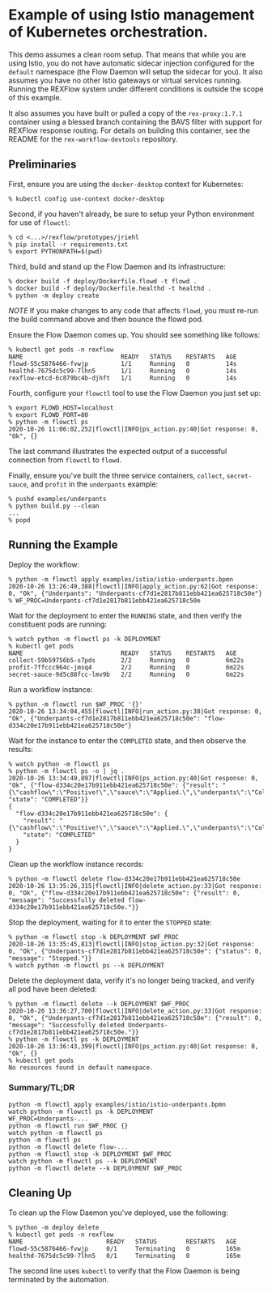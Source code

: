Example of using Istio management of Kubernetes orchestration.
==============================================================

This demo assumes a clean room setup.  That means that while you are using
Istio, you do not have automatic sidecar injection configured for the `default`
namespace (the Flow Daemon will setup the sidecar for you).  It also assumes you
have no other Istio gateways or virtual services running.  Running the REXFlow
system under different conditions is outside the scope of this example.

It also assumes you have built or pulled a copy of the `rex-proxy:1.7.1`
container using a blessed branch containing the BAVS filter with support for
REXFlow response routing.  For details on building this container, see the
README for the `rex-workflow-devtools` repository.

Preliminaries
-------------

First, ensure you are using the `docker-desktop` context for Kubernetes:

```console
% kubectl config use-context docker-desktop
```

Second, if you haven't already, be sure to setup your Python environment for use
of `flowctl`:

```console
% cd <...>/rexflow/prototypes/jriehl
% pip install -r requirements.txt
% export PYTHONPATH=$(pwd)
```

Third, build and stand up the Flow Daemon and its infrastructure:

```console
% docker build -f deploy/Dockerfile.flowd -t flowd .
% docker build -f deploy/Dockerfile.healthd -t healthd .
% python -m deploy create
```
*NOTE* If you make changes to any code that affects `flowd`, you must re-run the
build command above and then bounce the flowd pod.

Ensure the Flow Daemon comes up.  You should see something like follows:

```console
% kubectl get pods -n rexflow
NAME                           READY   STATUS    RESTARTS   AGE
flowd-55c5876466-fvwjp         1/1     Running   0          14s
healthd-7675dc5c99-7lhn5       1/1     Running   0          14s
rexflow-etcd-6c879bc4b-djhft   1/1     Running   0          14s
```

Fourth, configure your `flowctl` tool to use the Flow Daemon you just set up:

```console
% export FLOWD_HOST=localhost
% export FLOWD_PORT=80
% python -m flowctl ps
2020-10-26 11:06:02,252|flowctl|INFO|ps_action.py:40|Got response: 0, "Ok", {}
```

The last command illustrates the expected output of a successful connection from
`flowctl` to `flowd`.

Finally, ensure you've built the three service containers, `collect`,
`secret-sauce`, and `profit` in the `underpants` example:

```console
% pushd examples/underpants
% python build.py --clean
...
% popd
```

Running the Example
-------------------

Deploy the workflow:

```console
% python -m flowctl apply examples/istio/istio-underpants.bpmn
2020-10-26 13:26:49,388|flowctl|INFO|apply_action.py:62|Got response: 0, "Ok", {"Underpants": "Underpants-cf7d1e2817b811ebb421ea625718c50e"}
% WF_PROC=Underpants-cf7d1e2817b811ebb421ea625718c50e
```

Wait for the deployment to enter the `RUNNING` state, and then verify the
constituent pods are running:

```console
% watch python -m flowctl ps -k DEPLOYMENT
% kubectl get pods
NAME                           READY   STATUS    RESTARTS   AGE
collect-59b59756b5-s7pds       2/2     Running   0          6m22s
profit-7ffccc964c-jmsq4        2/2     Running   0          6m22s
secret-sauce-9d5c88fcc-lmv9b   2/2     Running   0          6m22s
```

Run a workflow instance:

```console
% python -m flowctl run $WF_PROC '{}'
2020-10-26 13:34:04,455|flowctl|INFO|run_action.py:38|Got response: 0, "Ok", {"Underpants-cf7d1e2817b811ebb421ea625718c50e": "flow-d334c20e17b911ebb421ea625718c50e"}
```

Wait for the instance to enter the `COMPLETED` state, and then observe the
results:

```console
% watch python -m flowctl ps
% python -m flowctl ps -o | jq .
2020-10-26 13:34:49,897|flowctl|INFO|ps_action.py:40|Got response: 0, "Ok", {"flow-d334c20e17b911ebb421ea625718c50e": {"result": "{\"cashflow\":\"Positive!\",\"sauce\":\"Applied.\",\"underpants\":\"Collected.\"}\n", "state": "COMPLETED"}}
{
  "flow-d334c20e17b911ebb421ea625718c50e": {
    "result": "{\"cashflow\":\"Positive!\",\"sauce\":\"Applied.\",\"underpants\":\"Collected.\"}\n",
    "state": "COMPLETED"
  }
}
```

Clean up the workflow instance records:

```console
% python -m flowctl delete flow-d334c20e17b911ebb421ea625718c50e
2020-10-26 13:35:26,315|flowctl|INFO|delete_action.py:33|Got response: 0, "Ok", {"flow-d334c20e17b911ebb421ea625718c50e": {"result": 0, "message": "Successfully deleted flow-d334c20e17b911ebb421ea625718c50e."}}
```

Stop the deployment, waiting for it to enter the `STOPPED` state:

```console
% python -m flowctl stop -k DEPLOYMENT $WF_PROC
2020-10-26 13:35:45,813|flowctl|INFO|stop_action.py:32|Got response: 0, "Ok", {"Underpants-cf7d1e2817b811ebb421ea625718c50e": {"status": 0, "message": "Stopped."}}
% watch python -m flowctl ps --k DEPLOYMENT
```

Delete the deployment data, verify it's no longer being tracked, and verify all
pod have been deleted:

```console
% python -m flowctl delete --k DEPLOYMENT $WF_PROC
2020-10-26 13:36:27,700|flowctl|INFO|delete_action.py:33|Got response: 0, "Ok", {"Underpants-cf7d1e2817b811ebb421ea625718c50e": {"result": 0, "message": "Successfully deleted Underpants-cf7d1e2817b811ebb421ea625718c50e."}}
% python -m flowctl ps -k DEPLOYMENT
2020-10-26 13:36:43,399|flowctl|INFO|ps_action.py:40|Got response: 0, "Ok", {}
% kubectl get pods
No resources found in default namespace.
```

### Summary/TL;DR

```console
python -m flowctl apply examples/istio/istio-underpants.bpmn
watch python -m flowctl ps -k DEPLOYMENT
WF_PROC=Underpants-...
python -m flowctl run $WF_PROC {}
watch python -m flowctl ps
python -m flowctl ps
python -m flowctl delete flow-...
python -m flowctl stop -k DEPLOYMENT $WF_PROC
watch python -m flowctl ps --k DEPLOYMENT
python -m flowctl delete --k DEPLOYMENT $WF_PROC
```

Cleaning Up
-----------

To clean up the Flow Daemon you've deployed, use the following:

```console
% python -m deploy delete
% kubectl get pods -n rexflow
NAME                       READY   STATUS        RESTARTS   AGE
flowd-55c5876466-fvwjp     0/1     Terminating   0          165m
healthd-7675dc5c99-7lhn5   0/1     Terminating   0          165m
```
The second line uses `kubectl` to verify that the Flow Daemon is being
terminated by the automation.
